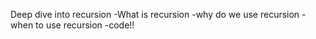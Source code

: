 Deep dive into recursion
-What is recursion
-why do we use recursion
-when to use recursion
-code!!
